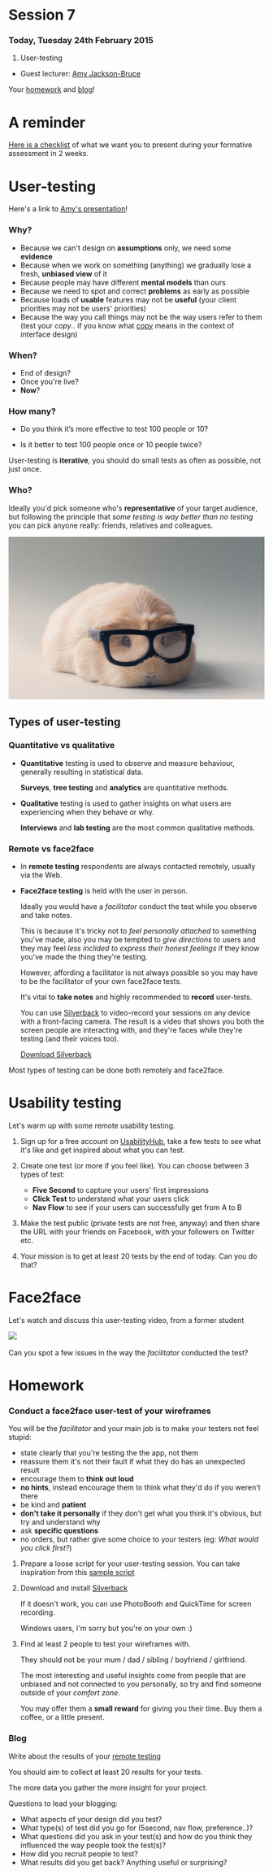 # Session 7

### Today, Tuesday 24th February 2015

1. User-testing	
* Guest lecturer: [Amy Jackson-Bruce](https://www.linkedin.com/in/amyjacksonbruce)	

Your [homework](#homework) and [blog](#blog)! 
	
# A reminder
	
[Here is a checklist](https://github.com/RavensbourneWebMedia/WEB14204/blob/master/sessions/session-09.md#checklist-for-presentations) of what we want you to present during your formative assessment in 2 weeks.


# User-testing

Here's a link to [Amy's presentation](https://drive.google.com/file/d/0Bwa-zerzlWL6WXY1bDRLS2tlX2I0UEVpaklQRy11SWF6MGZ3/view?usp=sharing)!

### Why?

* Because we can't design on **assumptions** only, we need some **evidence**
* Because when we work on something (anything) we gradually lose a fresh, **unbiased view** of it
* Because people may have different **mental models** than ours
* Because we need to spot and correct **problems** as early as possible
* Because loads of **usable** features may not be **useful** (your client priorities may not be users' priorities)
* Because the way you call things may not be the way users refer to them (test your *copy*.. if you know what [copy](https://gettingreal.37signals.com/ch09_Copywriting_is_Interface_Design.php) means in the context of interface design)

### When?

* End of design?
* Once you're live?
* **Now**?

### How many?

* Do you think it’s more effective to test 100 people or 10?

* Is it better to test 100 people once or 10 people twice? 

<!-- Test many times, few people at a time -->

User-testing is **iterative**, you should do small tests as often as possible, not just once.

### Who?

Ideally you'd pick someone who's **representative** of your target audience, but following the principle that *some testing is way better than no testing* you can pick anyone really: friends, relatives and colleagues.

[![](assets/guinea-pig.jpg)](http://www.phrases.org.uk/meanings/guinea-pig.html)


## Types of user-testing

### Quantitative vs qualitative

* **Quantitative** testing is used to observe and measure behaviour, generally resulting in statistical data. 

	**Surveys**, **tree testing** and **analytics** are quantitative methods. 

* **Qualitative** testing is used to gather insights on what users are experiencing when they behave or why.

	**Interviews** and **lab testing** are the most common qualitative methods. 	

### Remote vs face2face

* In **remote testing** respondents are always contacted remotely, usually via the Web.

* **Face2face testing** is held with the user in person. 

	Ideally you would have a *facilitator* conduct the test while you observe and take notes. 

	This is because it's tricky not to *feel personally attached* to something you've made, also you may be tempted to *give directions* to users and they may feel *less inclided to express their honest feelings* if they know you've made the thing they're testing. 

	However, affording a facilitator is not always possible so you may have to be the facilitator of your own face2face tests.

	It's vital to **take notes** and highly recommended to **record** user-tests. 

	You can use [Silverback](http://silverbackapp.com) to video-record your sessions on any device with a front-facing camera. The result is a video that shows you both the screen people are interacting with, and they're faces while they're testing (and their voices too).

	[Download Silverback](http://silverback.s3.amazonaws.com/silverback2.zip)

Most types of testing can be done both remotely and face2face.


# Usability testing

Let's warm up with some remote usability testing.

1. Sign up for a free account on [UsabilityHub](https://usabilityhub.com/?r=30141), take a few tests to see what it's like and get inspired about what you can test. 

2. Create one test (or more if you feel like). You can choose between 3 types of test:

	* **Five Second** to capture your users' first impressions
	* **Click Test** to understand what your users click
	* **Nav Flow** to see if your users can successfully get from A to B

3. Make the test public (private tests are not free, anyway) and then share the URL with your friends on Facebook, with your followers on Twitter etc. 

4. Your mission is to get at least 20 tests by the end of today. Can you do that?


# Face2face

Let's watch and discuss this user-testing video, from a former student

[![](https://raw.githubusercontent.com/RavensbourneWebMedia/WEB14204/master/sessions/assets/silverback-user-testing-sample.png)](https://drive.google.com/file/d/0B01q99xxaTw_Mk5Ua3pyOVJzSFU/view?usp=sharing)

Can you spot a few issues in the way the *facilitator* conducted the test?

<!-- 

	* Explained testers what the app is about, instead of asking them
	* Think out loud if you can
	* What is the point of this test?
	* Facebook tab open before you show the actual thing
	* If there's something important in the bottom-right corner of your screen, it would be better if it wasn't hidden in the final video
	
 -->
	
# Homework

### Conduct a face2face user-test of your wireframes

You will be the *facilitator* and your main job is to make your testers not feel stupid:

* state clearly that you're testing the the app, not them
* reassure them it's not their fault if what they do has an unexpected result
* encourage them to **think out loud**
* **no hints**, instead encourage them to think what they'd do if you weren't there
* be kind and **patient** 
* **don't take it personally** if they don't get what you think it's obvious, but try and understand why
* ask **specific questions**
* no orders, but rather give some choice to your testers (eg: *What would you click first?*)

1. Prepare a loose script for your user-testing session. You can take inspiration from this [sample script](https://hackpad.com/Sample-usertesting-script-UTHN25ekYIQ)

2. Download and install [Silverback](http://silverbackapp.com)

	If it doesn't work, you can use PhotoBooth and QuickTime for screen recording.

	Windows users, I'm sorry but you're on your own :)

3. Find at least 2 people to test your wireframes with. 

	They should not be your mum / dad / sibling / boyfriend / girlfriend. 

	The most interesting and useful insights come from people that are unbiased and not connected to you personally, so try and find someone outside of your *comfort zone*.

	You may offer them a **small reward** for giving you their time. Buy them a coffee, or a little present.


### Blog 

Write about the results of your [remote testing](https://github.com/RavensbourneWebMedia/WEB14204/blob/master/sessions/session-07.md#warm-up-exercise)

You should aim to collect at least 20 results for your tests. 

The more data you gather the more insight for your project.

Questions to lead your blogging:

* What aspects of your design did you test?
* What type(s) of test did you go for (5second, nav flow, preference..)?
* What questions did you ask in your test(s) and how do you think they influenced the way people took the test(s)?
* How did you recruit people to test?
* What results did you get back? Anything useful or surprising?


<!-- 
## Matteo's TODO

- [ ] "learn more" links to test types

 -->
